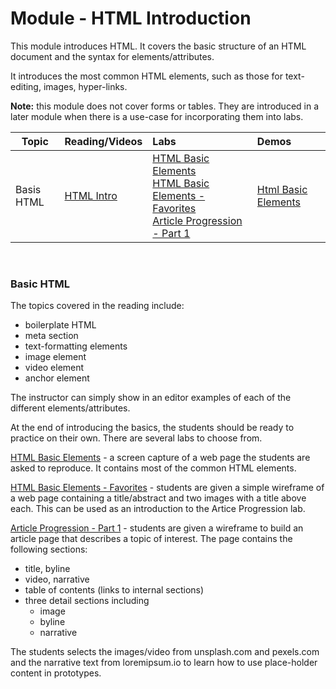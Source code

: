 # Module - HTML Introduction

This module introduces HTML. It covers the basic structure of an HTML document and the syntax for elements/attributes.

It introduces the most common HTML elements, such as those for text-editing, images, hyper-links. 

**Note:** this module does not cover forms or tables. They are introduced in a later module when there is a use-case for incorporating them into labs.


Topic | Reading/Videos |  Labs | Demos
------- |-------|:-|:-
Basis HTML |  [HTML Intro](https://chnn-anne.gitbook.io/html-css/html-css-intro/html-intro)|[HTML Basic Elements](https://github.com/hoc-labs/html-basic-elements#readme)<br/>[HTML Basic Elements - Favorites](https://github.com/hoc-labs/html-basic-elements-favorites#readme)<br/>  [Article Progression - Part 1](https://github.com/hoc-labs/article-progression#readme) | [Html Basic Elements](https://github.com/hoc-demos/html-basic-elements#readme)

<br/>

### Basic HTML

The topics covered in the reading include:
* boilerplate HTML
* meta section
* text-formatting elements
* image element
* video element
* anchor element

The instructor can simply show in an editor examples of each of the different elements/attributes.

At the end of introducing the basics, the students should be ready to practice on their own.  There are several labs to choose from.

[HTML Basic Elements](https://github.com/hoc-labs/html-basic-elements#readme) - a screen capture of a web page the students are asked to reproduce. It contains most of the common HTML elements. 

[HTML Basic Elements - Favorites](https://github.com/hoc-labs/html-basic-elements-favorites#readme) - students are given a simple wireframe of a web page containing a title/abstract and two images with a title above each. This can be used as an introduction to the Artice Progression lab.

 [Article Progression - Part 1](https://github.com/hoc-labs/article-progression#readme) - students are given a wireframe to build an article page that describes a topic of interest. The page contains the following sections:
 * title, byline
 * video, narrative
 * table of contents (links to internal sections)
 * three detail sections including
   * image
   * byline
   * narrative
  
The students selects the images/video from unsplash.com and pexels.com and the narrative text from loremipsum.io to learn how to use place-holder content in prototypes.






